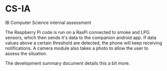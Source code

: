 # CS-IA
IB Computer Science internal assessment

The Raspberry Pi code is run on a RasPi connected to smoke and LPG sensors, which then sends it's data to the companion android app. If data values above a certain threshold are detected, the phone will keep receiving notifications. A camera module also takes a photo to allow the user to assess the situation.

The development summary document details this a bit more.
